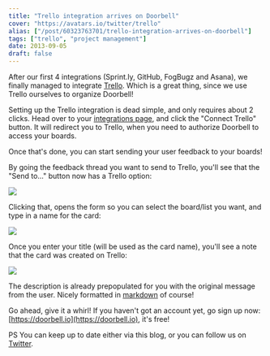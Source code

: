 ```yaml
---
title: "Trello integration arrives on Doorbell"
cover: "https://avatars.io/twitter/trello"
alias: ["/post/60323763701/trello-integration-arrives-on-doorbell"]
tags: ["trello", "project management"]
date: 2013-09-05
draft: false
---
```


After our first 4 integrations (Sprint.ly, GitHub, FogBugz and Asana), we finally managed to integrate [Trello](https://trello.com/). Which is a great thing, since we use Trello ourselves to organize Doorbell!

<!--more-->

Setting up the Trello integration is dead simple, and only requires about 2 clicks. Head over to your [integrations page](https://doorbell.io/integrations#trello), and click the "Connect Trello" button. It will redirect you to Trello, when you need to authorize Doorbell to access your boards.

Once that's done, you can start sending your user feedback to your boards!

By going the feedback thread you want to send to Trello, you'll see that the "Send to..." button now has a Trello option:

![](/img/integrations/trello/send-to.png)

Clicking that, opens the form so you can select the board/list you want, and type in a name for the card:

![](/img/integrations/trello/form.png)

Once you enter your title (will be used as the card name), you'll see a note that the card was created on Trello:

![](/img/integrations/trello/notes.png)

The description is already prepopulated for you with the original message from the user. Nicely formatted in [markdown](https://daringfireball.net/projects/markdown/) of course!

Go ahead, give it a whirl! If you haven't got an account yet, go sign up now: [https://doorbell.io](https://doorbell.io), it's free!

PS You can keep up to date either via this blog, or you can follow us on [Twitter](https://twitter.com/doorbell_io).
